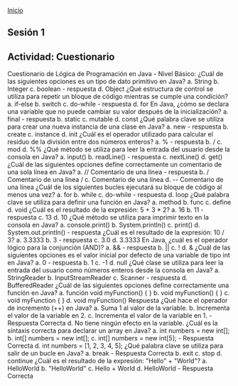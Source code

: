 <!-- No borrar o modificar -->
[Inicio](./index.md)

## Sesión 1 


<!-- Su documentación aquí -->

## Actividad: Cuestionario​
Cuestionario de Lógica de Programación en Java - Nivel Básico:
¿Cuál de las siguientes opciones es un tipo de dato primitivo en Java?
a. String
b. Integer
c. boolean - respuesta
d. Object
¿Qué estructura de control se utiliza para repetir un bloque de código mientras se cumple una condición?
a. if-else
b. switch
c. do-while - respuesta
d. for
En Java, ¿cómo se declara una variable que no puede cambiar su valor después de la inicialización?
a. final - respuesta
b. static
c. mutable
d. const
¿Qué palabra clave se utiliza para crear una nueva instancia de una clase en Java?
a. new - respuesta
b. create
c. instance
d. init
¿Cuál es el operador utilizado para calcular el residuo de la división entre dos números enteros?
a. % - respuesta
b. /
c. mod
d. %%
¿Qué método se utiliza para leer la entrada del usuario desde la consola en Java?
a. input()
b. readLine() - respuesta
c. nextLine()
d. get()
¿Cuál de las siguientes opciones define correctamente un comentario de una sola línea en Java?
a. // Comentario de una línea - respuesta
b. / Comentario de una línea /
c. Comentario de una línea
d. -- Comentario de una línea
¿Cuál de los siguientes bucles ejecutará su bloque de código al menos una vez?
a. for
b. while
c. do-while - respuesta
d. loop
¿Qué palabra clave se utiliza para definir una función en Java?
a. method
b. func
c. define
d. void
¿Cuál es el resultado de la expresión: 5 + 3 * 2?
a. 16
b. 11 - respuesta
c. 13
d. 10
¿Qué método se utiliza para imprimir texto en la consola en Java?
a. console.print()
b. System.println()
c. print()
d. System.out.println() - respuesta
¿Cuál es el resultado de la expresión: 10 / 3?
a. 3.3333
b. 3 - respuesta
c. 3.0
d. 3.3333
En Java, ¿cuál es el operador lógico para la conjunción (AND)?
a. && - respuesta
b. ||
c. !
d. &
¿Cuál de las siguientes opciones es el valor inicial por defecto de una variable de tipo int en Java?
a. 0 - respuesta
b. 1
c. -1
d. null
¿Qué clase se utiliza para leer la entrada del usuario como números enteros desde la consola en Java?
a. StringReader
b. InputStreamReader
c. Scanner - respuesta
d. BufferedReader
¿Cuál de las siguientes opciones define correctamente una función en Java?
a. función void myFunction() { }
b. void myFunction() { }
c. void myFunction { } 
d. void myFunction() Respuesta
¿Qué hace el operador de incremento (++) en Java?
a. Suma 1 al valor de la variable.
b. Incrementa el valor de la variable en 2.
c. Incrementa el valor de la variable en 1. - Respuesta Correcta
d. No tiene ningún efecto en la variable.
¿Cuál es la sintaxis correcta para declarar un array en Java?
a. int numbers = new int[];
b. int[] numbers = new int[];
c. int[] numbers = new int[5]; - Respuesta Correcta 
d. int numbers = [1, 2, 3, 4, 5];
¿Qué palabra clave se utiliza para salir de un bucle en Java?
a. break  - Respuesta Correcta
b. exit
c. stop
d. continue
¿Cuál es el resultado de la expresión: "Hello" + "World"?
a. HelloWorld
b. "HelloWorld"
c. Hello + World
d. HelloWorld - Respuesta Correcta





